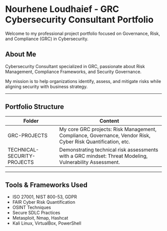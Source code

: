 # Nourhene Loudhaief - GRC Cybersecurity Consultant Portfolio

Welcome to my professional project portfolio focused on Governance, Risk, and Compliance (GRC) in Cybersecurity.

## About Me
Cybersecurity Consultant specialized in GRC, passionate about Risk Management, Compliance Frameworks, and Security Governance. 

My mission is to help organizations identify, assess, and mitigate risks while aligning security with business strategy.

---

## Portfolio Structure

| Folder | Content |
|--------|---------|
| GRC-PROJECTS | My core GRC projects: Risk Management, Compliance, Governance, Vendor Risk, Cyber Risk Quantification, etc. |
| TECHNICAL-SECURITY-PROJECTS | Demonstrating technical risk assessments with a GRC mindset: Threat Modeling, Vulnerability Assessment. |

---

## Tools & Frameworks Used
- ISO 27001, NIST 800-53, GDPR
- FAIR Cyber Risk Quantification
- OSINT Techniques
- Secure SDLC Practices
- Metasploit, Nmap, Hashcat
- Kali Linux, VirtualBox, PowerShell
